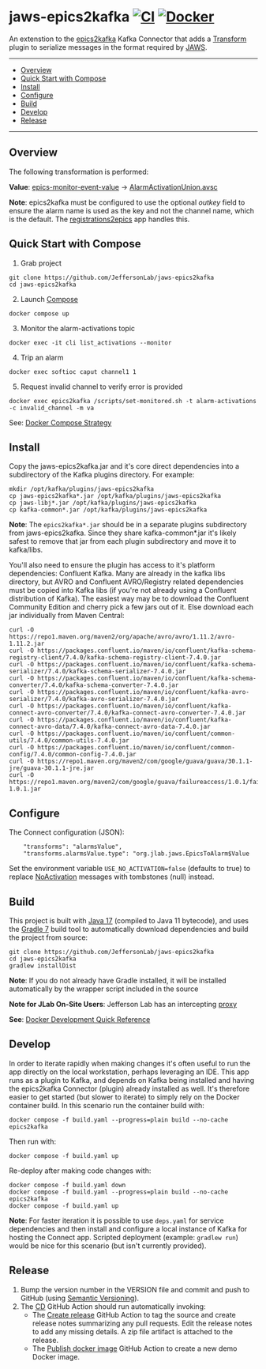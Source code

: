 # jaws-epics2kafka [![CI](https://github.com/JeffersonLab/jaws-epics2kafka/actions/workflows/ci.yaml/badge.svg)](https://github.com/JeffersonLab/jaws-epics2kafka/actions/workflows/ci.yaml) [![Docker](https://img.shields.io/docker/v/jeffersonlab/jaws-epics2kafka?sort=semver&label=DockerHub)](https://hub.docker.com/r/jeffersonlab/jaws-epics2kafka)
An extenstion to the [epics2kafka](https://github.com/JeffersonLab/epics2kafka) Kafka Connector that adds a [Transform](https://kafka.apache.org/documentation.html#connect_transforms) plugin to serialize messages in the format required by [JAWS](https://github.com/JeffersonLab/jaws).

---
- [Overview](https://github.com/JeffersonLab/jaws-epics2kafka#overview)
- [Quick Start with Compose](https://github.com/JeffersonLab/jaws-epics2kafka#quick-start-with-compose)
- [Install](https://github.com/JeffersonLab/jaws-epics2kafka#install)
- [Configure](https://github.com/JeffersonLab/jaws-epics2kafka#configure)  
- [Build](https://github.com/JeffersonLab/jaws-epics2kafka#build)
- [Develop](https://github.com/JeffersonLab/jaws-epics2kafka#develop) 
- [Release](https://github.com/JeffersonLab/jaws-epics2kafka#release)
---

## Overview
The following transformation is performed:

**Value**: [epics-monitor-event-value](https://github.com/JeffersonLab/epics2kafka/blob/2e30d5bcbadfc5e891999b18f170e4d8b243bbf2/src/main/java/org/jlab/kafka/connect/CASourceTask.java#L50-L61) -> [AlarmActivationUnion.avsc](https://github.com/JeffersonLab/jaws-libj/blob/main/src/main/avro/AlarmActivationUnion.avsc)

**Note**: epics2kafka must be configured to use the optional _outkey_ field to ensure the alarm name is used as the key and not the channel name, which is the default.  The [registrations2epics](https://github.com/JeffersonLab/registrations2epics) app handles this.

## Quick Start with Compose 
1. Grab project
```
git clone https://github.com/JeffersonLab/jaws-epics2kafka
cd jaws-epics2kafka
```
2. Launch [Compose](https://github.com/docker/compose)
```
docker compose up
```
3. Monitor the alarm-activations topic
```
docker exec -it cli list_activations --monitor
```
4. Trip an alarm
```
docker exec softioc caput channel1 1
```
5. Request invalid channel to verify error is provided
```
docker exec epics2kafka /scripts/set-monitored.sh -t alarm-activations -c invalid_channel -m va
```


See: [Docker Compose Strategy](https://gist.github.com/slominskir/a7da801e8259f5974c978f9c3091d52c)

## Install
Copy the jaws-epics2kafka.jar and it's core direct dependencies into a subdirectory of the Kafka plugins directory.  For example:
```
mkdir /opt/kafka/plugins/jaws-epics2kafka
cp jaws-epics2kafka*.jar /opt/kafka/plugins/jaws-epics2kafka
cp jaws-libj*.jar /opt/kafka/plugins/jaws-epics2kafka
cp kafka-common*.jar /opt/kafka/plugins/jaws-epics2kafka
```
**Note**: The `epics2kafka*.jar` should be in a separate plugins subdirectory from jaws-epics2kafka.  Since they share kafka-common*.jar it's likely safest to remove that jar from each plugin subdirectory and move it to kafka/libs.

You'll also need to ensure the plugin has access to it's platform dependencies: Confluent Kafka. Many are already in the kafka libs directory, but AVRO and Confluent AVRO/Registry related dependencies must be copied into Kafka libs (if you're not already using a Confluent distribution of Kafka).  The easiest way may be to download the Confluent Community Edition and cherry pick a few jars out of it.  Else download each jar individually from Maven Central:
```
curl -O https://repo1.maven.org/maven2/org/apache/avro/avro/1.11.2/avro-1.11.2.jar
curl -O https://packages.confluent.io/maven/io/confluent/kafka-schema-registry-client/7.4.0/kafka-schema-registry-client-7.4.0.jar
curl -O https://packages.confluent.io/maven/io/confluent/kafka-schema-serializer/7.4.0/kafka-schema-serializer-7.4.0.jar
curl -O https://packages.confluent.io/maven/io/confluent/kafka-schema-converter/7.4.0/kafka-schema-converter-7.4.0.jar
curl -O https://packages.confluent.io/maven/io/confluent/kafka-avro-serializer/7.4.0/kafka-avro-serializer-7.4.0.jar
curl -O https://packages.confluent.io/maven/io/confluent/kafka-connect-avro-converter/7.4.0/kafka-connect-avro-converter-7.4.0.jar
curl -O https://packages.confluent.io/maven/io/confluent/kafka-connect-avro-data/7.4.0/kafka-connect-avro-data-7.4.0.jar
curl -O https://packages.confluent.io/maven/io/confluent/common-utils/7.4.0/common-utils-7.4.0.jar
curl -O https://packages.confluent.io/maven/io/confluent/common-config/7.4.0/common-config-7.4.0.jar
curl -O https://repo1.maven.org/maven2/com/google/guava/guava/30.1.1-jre/guava-30.1.1-jre.jar
curl -O https://repo1.maven.org/maven2/com/google/guava/failureaccess/1.0.1/failureaccess-1.0.1.jar
```

## Configure
The Connect configuration (JSON):
```
    "transforms": "alarmsValue",
    "transforms.alarmsValue.type": "org.jlab.jaws.EpicsToAlarm$Value
```

Set the environment variable `USE_NO_ACTIVATION=false` (defaults to true) to replace [NoActivation](https://github.com/JeffersonLab/jaws-libp/blob/627b07af785723a399400f5e79a007d7bd6839eb/src/jaws_libp/avro/schemas/AlarmActivationUnion.avsc#L103-L108) messages with tombstones (null) instead. 

## Build
This project is built with [Java 17](https://adoptium.net/) (compiled to Java 11 bytecode), and uses the [Gradle 7](https://gradle.org/) build tool to automatically download dependencies and build the project from source:

```
git clone https://github.com/JeffersonLab/jaws-epics2kafka
cd jaws-epics2kafka
gradlew installDist
```
**Note**: If you do not already have Gradle installed, it will be installed automatically by the wrapper script included in the source

**Note for JLab On-Site Users**: Jefferson Lab has an intercepting [proxy](https://gist.github.com/slominskir/92c25a033db93a90184a5994e71d0b78)

**See**: [Docker Development Quick Reference](https://gist.github.com/slominskir/a7da801e8259f5974c978f9c3091d52c#development-quick-reference)

## Develop
In order to iterate rapidly when making changes it's often useful to run the app directly on the local workstation, perhaps leveraging an IDE. This app runs as a plugin to Kafka, and depends on Kafka being installed and having the epics2kafka Connector (plugin) already installed as well.  It's therefore easier to get started (but slower to iterate) to simply rely on the Docker container build.  In this scenario run the container build with:
```
docker compose -f build.yaml --progress=plain build --no-cache epics2kafka
```

Then run with:
```
docker compose -f build.yaml up
```

Re-deploy after making code changes with:
```
docker compose -f build.yaml down
docker compose -f build.yaml --progress=plain build --no-cache epics2kafka
docker compose -f build.yaml up
```

**Note**: For faster iteration it is possible to use `deps.yaml` for service dependencies and then install and configure a local instance of Kafka for hosting the Connect app.   Scripted deployment (example: `gradlew run`) would be
nice for this scenario (but isn't currently provided). 

## Release
1. Bump the version number in the VERSION file and commit and push to GitHub (using [Semantic Versioning](https://semver.org/)).
2. The [CD](https://github.com/JeffersonLab/jaws-epics2kafka/blob/main/.github/workflows/cd.yaml) GitHub Action should run automatically invoking:
    - The [Create release](https://github.com/JeffersonLab/java-workflows/blob/main/.github/workflows/gh-release.yaml) GitHub Action to tag the source and create release notes summarizing any pull requests.   Edit the release notes to add any missing details.  A zip file artifact is attached to the release.
    - The [Publish docker image](https://github.com/JeffersonLab/container-workflows/blob/main/.github/workflows/docker-publish.yaml) GitHub Action to create a new demo Docker image.

